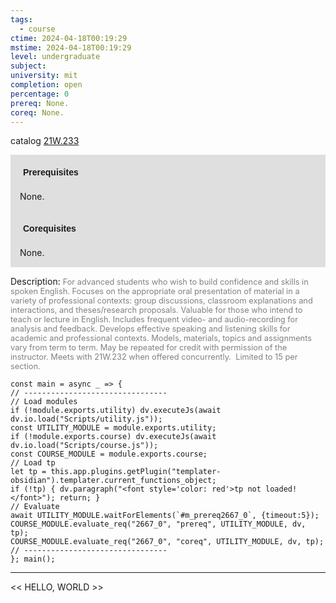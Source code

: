```yaml
---
tags:
  - course
ctime: 2024-04-18T00:19:29
mstime: 2024-04-18T00:19:29
level: undergraduate
subject: 
university: mit
completion: open
percentage: 0
prereq: None.
coreq: None.
---
```


catalog [21W.233](http://student.mit.edu/catalog/m21Wa.html#21W.233)

<span style="display: block; padding: 15px; background-color: rgb(100, 100, 100, 0.2);"><font id="m_prereq2667_0" style="display: block; font-family: Arial, sans-serif; font-weight: bold; padding: 5px">Prerequisites</font><br><span id="prereq2667_0">None.</span></span>
<span style="display: block; padding: 15px; background-color: rgb(100, 100, 100, 0.2);"><font id="m_coreq2667_0" style="display: block; font-family: Arial, sans-serif; font-weight: bold; padding: 5px">Corequisites</font><br><span id="coreq2667_0">None.</span></span>

<font style="">Description:</font>
<font style="color: grey; font-size: 0.8rem;">For advanced students who wish to build confidence and skills in spoken English. Focuses on the appropriate oral presentation of material in a variety of professional contexts: group discussions, classroom explanations and interactions, and theses/research proposals. Valuable for those who intend to teach or lecture in English. Includes frequent video- and audio-recording for analysis and feedback. Develops effective speaking and listening skills for academic and professional contexts. Models, materials, topics and assignments vary from term to term. May be repeated for credit with permission of the instructor. Meets with 21W.232 when offered concurrently.  Limited to 15 per section.</font>

```dataviewjs
const main = async _ => {
// --------------------------------
// Load modules
if (!module.exports.utility) dv.executeJs(await dv.io.load("Scripts/utility.js"));
const UTILITY_MODULE = module.exports.utility;
if (!module.exports.course) dv.executeJs(await dv.io.load("Scripts/course.js"));
const COURSE_MODULE = module.exports.course;
// Load tp
let tp = this.app.plugins.getPlugin("templater-obsidian").templater.current_functions_object;
if (!tp) { dv.paragraph("<font style='color: red'>tp not loaded!</font>"); return; }
// Evaluate
await UTILITY_MODULE.waitForElements(`#m_prereq2667_0`, {timeout:5});
COURSE_MODULE.evaluate_req("2667_0", "prereq", UTILITY_MODULE, dv, tp);
COURSE_MODULE.evaluate_req("2667_0", "coreq", UTILITY_MODULE, dv, tp);
// --------------------------------
}; main();
```

---

<< HELLO, WORLD >>
